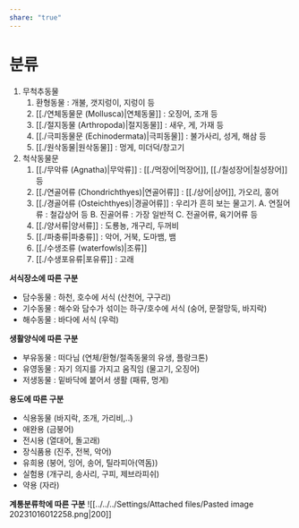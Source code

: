 ```yaml
---
share: "true"
---
```


# 분류

1. 무척추동물
	1) 환형동물 : 개불, 갯지렁이, 지렁이 등
	2) [[./연체동물문 (Mollusca)|연체동물]] : 오징어, 조개 등
	3) [[./절지동물 (Arthropoda)|절지동물]] : 새우, 게, 가재 등
	4) [[./극피동물문 (Echinodermata)|극피동물]] : 불가사리, 성게, 해삼 등
	5) [[./원삭동물|원삭동물]] : 멍게, 미더덕/창고기
2. 척삭동물문
	1) [[./무악류 (Agnatha)|무악류]] : [[./먹장어|먹장어]], [[./칠성장어|칠성장어]] 등
	2) [[./연골어류 (Chondrichthyes)|연골어류]] : [[./상어|상어]], 가오리, 홍어
	3) [[./경골어류 (Osteichthyes)|경골어류]] : 우리가 흔히 보는 물고기.
		A. 연질어류 : 철갑상어 등
		B.  진골어류 : 가장 일반적
		C. 전골어류, 육기어류 등
	4) [[./양서류|양서류]] : 도룡뇽, 개구리, 두꺼비
	5) [[./파충류|파충류]] : 악어, 거북, 도마뱀, 뱀
	6) [[./수생조류 (waterfowls)|조류]]
	7) [[./수생포유류|포유류]] : 고래

**서식장소에 따른 구분**
- 담수동물 : 하천, 호수에 서식 (산천어, 구구리)
- 기수동물 : 해수와 담수가 섞이는 하구/호수에 서식 (숭어, 문절망둑, 바지락)
- 해수동물 : 바다에 서식 (우럭)

**생활양식에 따른 구분**
- 부유동물 : 떠다님 (연체/환형/절족동물의 유생, 플랑크톤)
- 유영동물 : 자기 의지를 가지고 움직임 (물고기, 오징어)
- 저생동물 : 밑바닥에 붙어서 생활 (패류, 멍게)

**용도에 따른 구분**
- 식용동물 (바지락, 조개, 가리비,..)
- 애완용 (금붕어)
- 전시용 (열대어, 돌고래)
- 장식품용 (진주, 전복, 악어)
- 유희용 (붕어, 잉어, 송어, 틸라피아(역돔))
- 실험용 (개구리, 송사리, 구피, 제브라피쉬)
- 약용 (자라)

**계통분류학에 따른 구분**
![[../../../Settings/Attached files/Pasted image 20231016012258.png|200]]

